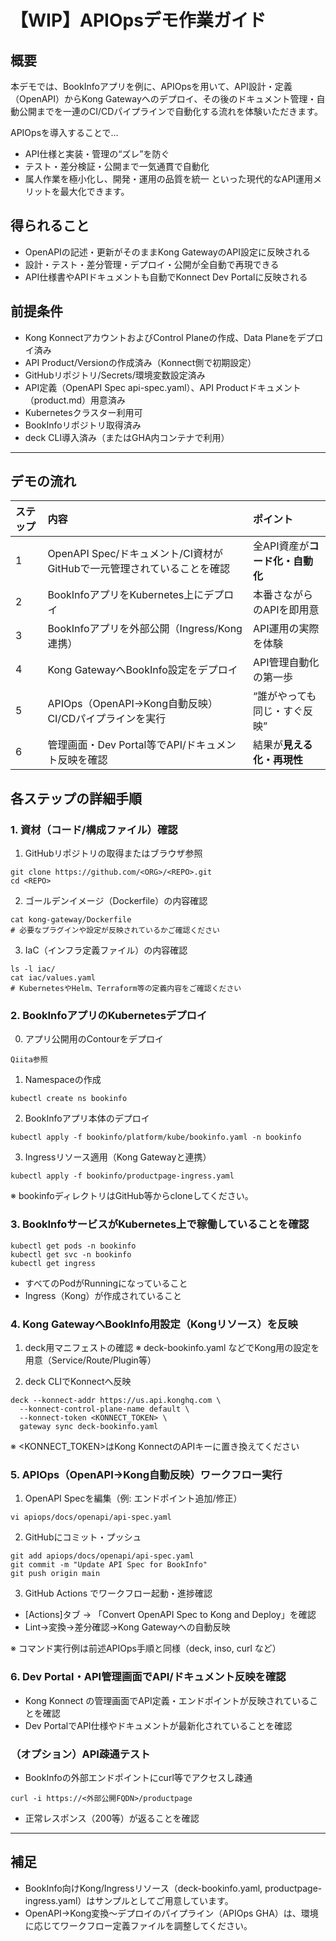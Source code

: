 # 【WIP】APIOpsデモ作業ガイド

## 概要
本デモでは、BookInfoアプリを例に、APIOpsを用いて、API設計・定義（OpenAPI）からKong Gatewayへのデプロイ、その後のドキュメント管理・自動公開までを一連のCI/CDパイプラインで自動化する流れを体験いただきます。

APIOpsを導入することで…
- API仕様と実装・管理の“ズレ”を防ぐ
- テスト・差分検証・公開まで一気通貫で自動化
- 属人作業を極小化し、開発・運用の品質を統一
といった現代的なAPI運用メリットを最大化できます。



## 得られること
- OpenAPIの記述・更新がそのままKong GatewayのAPI設定に反映される
- 設計・テスト・差分管理・デプロイ・公開が全自動で再現できる
- API仕様書やAPIドキュメントも自動でKonnect Dev Portalに反映される



## 前提条件
- Kong KonnectアカウントおよびControl Planeの作成、Data Planeをデプロイ済み
- API Product/Versionの作成済み（Konnect側で初期設定）
- GitHubリポジトリ/Secrets/環境変数設定済み
- API定義（OpenAPI Spec api-spec.yaml）、API Productドキュメント（product.md）用意済み
- Kubernetesクラスター利用可
- BookInfoリポジトリ取得済み
- deck CLI導入済み（またはGHA内コンテナで利用）

---

## デモの流れ
| ステップ | 内容                                     | ポイント            |
| :--- | :------------------------------------- | :-------------- |
| 1    | OpenAPI Spec/ドキュメント/CI資材がGitHubで一元管理されていることを確認     | 全API資産が**コード化・自動化**       |
| 2    | BookInfoアプリをKubernetes上にデプロイ           | 本番さながらのAPIを即用意  |
| 3    | BookInfoアプリを外部公開（Ingress/Kong連携）       | API運用の実際を体験     |
| 4    | Kong GatewayへBookInfo設定をデプロイ           | API管理自動化の第一歩    |
| 5    | APIOps（OpenAPI→Kong自動反映）CI/CDパイプラインを実行 | “誰がやっても同じ・すぐ反映” |
| 6    | 管理画面・Dev Portal等でAPI/ドキュメント反映を確認       | 結果が**見える化・再現性** |



## 各ステップの詳細手順

### 1.  資材（コード/構成ファイル）確認
1. GitHubリポジトリの取得またはブラウザ参照
```
git clone https://github.com/<ORG>/<REPO>.git
cd <REPO>
```

2. ゴールデンイメージ（Dockerfile）の内容確認
```
cat kong-gateway/Dockerfile
# 必要なプラグインや設定が反映されているかご確認ください
```

3. IaC（インフラ定義ファイル）の内容確認
```
ls -l iac/
cat iac/values.yaml
# KubernetesやHelm、Terraform等の定義内容をご確認ください
```


### 2. BookInfoアプリのKubernetesデプロイ
0. アプリ公開用のContourをデプロイ
```
Qiita参照
```


1. Namespaceの作成

```
kubectl create ns bookinfo
```

2. BookInfoアプリ本体のデプロイ

```
kubectl apply -f bookinfo/platform/kube/bookinfo.yaml -n bookinfo
```

3. Ingressリソース適用（Kong Gatewayと連携）

```
kubectl apply -f bookinfo/productpage-ingress.yaml
```

※ bookinfoディレクトリはGitHub等からcloneしてください。

### 3. BookInfoサービスがKubernetes上で稼働していることを確認
```
kubectl get pods -n bookinfo
kubectl get svc -n bookinfo
kubectl get ingress
```

- すべてのPodがRunningになっていること
- Ingress（Kong）が作成されていること

### 4. Kong GatewayへBookInfo用設定（Kongリソース）を反映
1. deck用マニフェストの確認
※ deck-bookinfo.yaml などでKong用の設定を用意（Service/Route/Plugin等）

2. deck CLIでKonnectへ反映
```
deck --konnect-addr https://us.api.konghq.com \
  --konnect-control-plane-name default \
  --konnect-token <KONNECT_TOKEN> \
  gateway sync deck-bookinfo.yaml
```
※ <KONNECT_TOKEN>はKong KonnectのAPIキーに置き換えてください

### 5. APIOps（OpenAPI→Kong自動反映）ワークフロー実行
1. OpenAPI Specを編集（例: エンドポイント追加/修正）

```
vi apiops/docs/openapi/api-spec.yaml
```

2. GitHubにコミット・プッシュ
```
git add apiops/docs/openapi/api-spec.yaml
git commit -m "Update API Spec for BookInfo"
git push origin main
```

3. GitHub Actions でワークフロー起動・進捗確認

- [Actions]タブ → 「Convert OpenAPI Spec to Kong and Deploy」を確認
- Lint→変換→差分確認→Kong Gatewayへの自動反映

※ コマンド実行例は前述APIOps手順と同様（deck, inso, curl など）

### 6. Dev Portal・API管理画面でAPI/ドキュメント反映を確認
- Kong Konnect の管理画面でAPI定義・エンドポイントが反映されていることを確認
- Dev PortalでAPI仕様やドキュメントが最新化されていることを確認

### （オプション）API疎通テスト
- BookInfoの外部エンドポイントにcurl等でアクセスし疎通
```
curl -i https://<外部公開FQDN>/productpage
```

- 正常レスポンス（200等）が返ることを確認

---

## 補足
- BookInfo向けKong/Ingressリソース（deck-bookinfo.yaml, productpage-ingress.yaml）はサンプルとしてご用意しています。
- OpenAPI→Kong変換～デプロイのパイプライン（APIOps GHA）は、環境に応じてワークフロー定義ファイルを調整してください。

